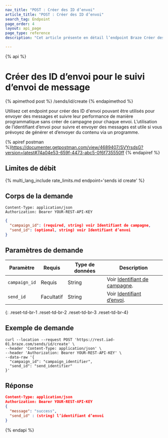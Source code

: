 ```yaml
---
nav_title: "POST : Créer des ID d’envoi"
article_title: "POST : Créer des ID d’envoi"
search_tag: Endpoint
page_order: 4
layout: api_page
page_type: reference
description: "Cet article présente en détail l’endpoint Braze Créer des ID d’envoi."

---
```

{% api %}
# Créer des ID d’envoi pour le suivi d’envoi de message
{% apimethod post %}
/sends/id/create
{% endapimethod %}

Utilisez cet endpoint pour créer des ID d'envoi pouvant être utilisés pour envoyer des messages et suivre leur performance de manière programmatique sans créer de campagne pour chaque envoi. L’utilisation de l’identifiant d’envoi pour suivre et envoyer des messages est utile si vous prévoyez de générer et d’envoyer du contenu via un programme.

{% apiref postman %}https://documenter.getpostman.com/view/4689407/SVYrsdsG?version=latest#74a04e53-659f-4473-abc5-0f6f735550ff {% endapiref %}

## Limites de débit

{% multi_lang_include rate_limits.md endpoint='sends id create' %}

## Corps de la demande

```
Content-Type: application/json
Authorization: Bearer YOUR-REST-API-KEY
```

```json
{
  "campaign_id": (required, string) voir Identifiant de campagne,
  "send_id": (optional, string) voir Identifiant d’envoi
}
```

## Paramètres de demande

| Paramètre | Requis | Type de données | Description |
| --------- | ---------| --------- | ----------- |
|`campaign_id`|Requis|String| Voir [Identifiant de campagne]({{site.baseurl}}/api/identifier_types/). |
|`send_id`| Facultatif | String | Voir [Identifiant d’envoi]({{site.baseurl}}/api/identifier_types/). |
{: .reset-td-br-1 .reset-td-br-2 .reset-td-br-3  .reset-td-br-4}

## Exemple de demande
```
curl --location --request POST 'https://rest.iad-01.braze.com/sends/id/create' \
--header 'Content-Type: application/json' \
--header 'Authorization: Bearer YOUR-REST-API-KEY' \
--data-raw '{
  "campaign_id": "campaign_identifier",
  "send_id": "send_identifier"
}'
```

## Réponse

```json
Content-Type: application/json
Authorization: Bearer YOUR-REST-API-KEY
{
  "message": "success",
  "send_id" : (string) l’identifiant d’envoi
}
```

{% endapi %}
